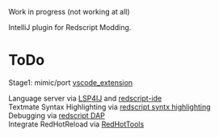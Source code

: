 Work in progress (not working at all)  

IntelliJ plugin for Redscript Modding.  

# ToDo  

Stage1: mimic/port [vscode_extension](https://github.com/jac3km4/redscript-ide-vscode?tab=readme-ov-file)  

Language server via [LSP4IJ](https://github.com/redhat-developer/lsp4ij) and [redscript-ide](https://github.com/jac3km4/redscript-ide)  
Textmate Syntax Highlighting via [redscript syntx highlighting](https://github.com/jackhumbert/redscript-syntax-highlighting)  
Debugging via [redscript DAP](https://github.com/jac3km4/redscript-dap)  
Integrate  RedHotReload via [RedHotTools](https://github.com/psiberx/cp2077-red-hot-tools)  
